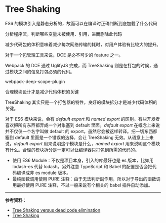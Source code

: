 # Tree Shaking

ES6 的模块引入是静态分析的，故而可以在编译时正确判断到底加载了什么代码

分析程序流，判断哪些变量未被使用、引用，进而删除此代码

减少代码包的体积意味着减少每次网络传输的耗时，对用户体验有比较大的提升。

对于一个包管理工具来说，DCE 是必不可少的 feature 之一。

Webpack 的 DCE 通过 UglifyJS 完成，而 TreeShaking 则是在打包的时候，通过模块之间的信息打包必须的代码。

webpack-deep-scope-plugin

合理模块设计才是减少代码体积的关键

TreeShaking 其实只是一个打包器的特性，良好的模块拆分才是减少代码体积的关键。

对于 ES6 模块来说，会有 _default export_ 和 _named export_ 的区别。有些开发者喜欢把所有东西都弄成一个对象塞到 default 里面。_default export_ 在概念上来说并不仅仅一个名字叫做 default 的 export，虽然它会被这样转译。把一切东西都塞到 default 里面是一个错误的选择，会让 TreeShaking 无效。从语意上上来说，_default export_ 用来说明这个模块是什么，_named export_ 用来说明这个模块有什么。合理的模块拆分是一定可以让编译器只打包到所需的代码的。

- 使用 ES6 Module：不仅是项目本身，引入的库最好也是 es 版本，比如用 lodash-es 代替 lodash。另外注意 TypeScript 和 Babel 的配置是否会把代码编译成非 es module 版本。
- 最纯函数调用使用 PURE 注释：由于无法判断副作用，所以对于导出的函数调用最好使用 PURE 注释，不过一般来说有个相关的 babel 插件自动添加。

---

**参考资料：**

- [Tree Shaking versus dead code elimination](https://medium.com/@Rich_Harris/tree-shaking-versus-dead-code-elimination-d3765df85c80)
- [Tree Shaking](https://webpack.js.org/guides/tree-shaking/)
